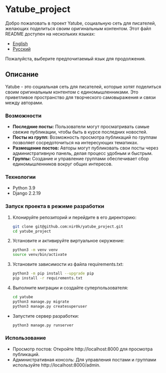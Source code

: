 # Yatube_project

Добро пожаловать в проект Yatube, социальную сеть для писателей, желающих поделиться своим оригинальным контентом. Этот файл README доступен на нескольких языках:

- [English](README.md)
- [Русский](README.ru.md)

Пожалуйста, выберите предпочитаемый язык для продолжения.

## Описание
Yatube - это социальная сеть для писателей, которые хотят поделиться своим оригинальным контентом с единомышленниками. Это приветливое пространство для творческого самовыражения и связи между авторами.

### Возможности
- **Последние посты:** Пользователи могут просматривать самые свежие публикации, чтобы быть в курсе последних новостей.
- **Посты из групп:** Возможность просмотра публикаций по группам позволяет сосредоточиться на интересующих тематиках.
- **Размещение постов:** Авторы могут публиковать свои посты через административную панель, делая процесс удобным и быстрым.
- **Группы:** Создание и управление группами обеспечивает сбор единомышленников вокруг общих интересов.

### Технологии
- Python 3.9
- Django 2.2.19

### Запуск проекта в режиме разработки
1. Клонируйте репозиторий и перейдите в его директорию:
   ```sh
   git clone git@github.com:nir0k/yatube_project.git
   cd yatube_project
   ```
2. Установите и активируйте виртуальное окружение:
    ```sh
    python3 -m venv venv
    source venv/bin/activate
    ```
3. Установите зависимости из файла requirements.txt:
    ```sh
    python3 -m pip install --upgrade pip
    pip install -r requirements.txt
    ``` 
4. Выполните миграции и создайте суперпользователя:
    ```sh
    cd yatube
    python3 manage.py migrate
    python3 manage.py createsuperuser
    ```
- Запустите сервер разработки:
    ```sh
    python3 manage.py runserver
    ```

### Использование
- Просмотр постов: Откройте http://localhost:8000 для просмотра публикаций.
- Административная консоль: Для управления постами и группами используйте http://localhost:8000/admin.
